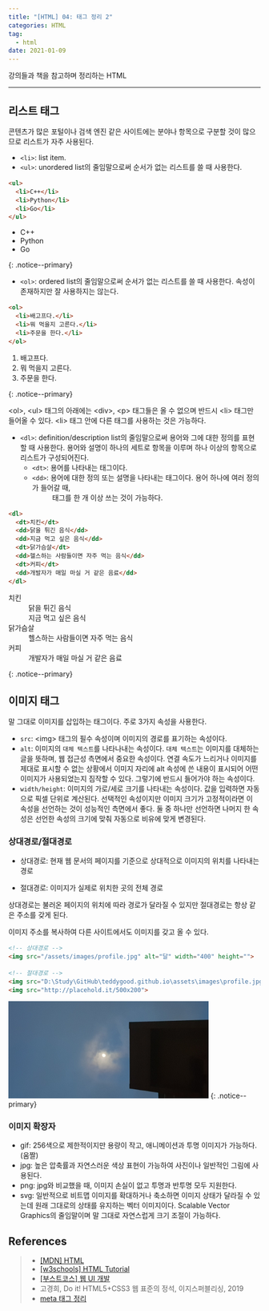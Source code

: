 ```yaml
---  
title: "[HTML] 04: 태그 정리 2"  
categories: HTML  
tag:
  - html
date: 2021-01-09
--- 
```


강의들과 책을 참고하며 정리하는 HTML

---

## 리스트 태그

콘텐츠가 많은 포털이나 검색 엔진 같은 사이트에는 분야나 항목으로 구분할 것이 많으므로 리스트가 자주 사용된다.

- `<li>`: list item.
- `<ul>`: unordered list의 줄임말으로써 순서가 없는 리스트를 쓸 때 사용한다.

```html
<ul> 
  <li>C++</li> 
  <li>Python</li> 
  <li>Go</li> 
</ul> 
```

<ul> 
  <li>C++</li>
  <li>Python</li> 
  <li>Go</li> 
</ul> 
{: .notice--primary} 

- `<ol>`: ordered list의 줄임말으로써 순서가 없는 리스트를 쓸 때 사용한다. 속성이 존재하지만 잘 사용하지는 않는다.

```html
<ol>
  <li>배고프다.</li>
  <li>뭐 먹을지 고른다.</li>
  <li>주문을 한다.</li>
</ol>
```

<ol>
  <li>배고프다.</li>
  <li>뭐 먹을지 고른다.</li>
  <li>주문을 한다.</li>
</ol>
{: .notice--primary} 

\<ol>, \<ul> 태그의 아래에는 \<div>, \<p> 태그들은 올 수 없으며 반드시 \<li> 태그만 들어올 수 있다. \<li> 태그 안에 다른 태그를 사용하는 것은 가능하다.

- `<dl>`: definition/description list의 줄임말으로써 용어와 그에 대한 정의를 표현할 때 사용한다. 용어와 설명이 하나의 세트로 항목을 이루며 하나 이상의 항목으로 리스트가 구성되어진다.
  - `<dt>`: 용어를 나타내는 태그이다.
  - `<dd>`: 용어에 대한 정의 또는 설명을 나타내는 태그이다. 용어 하나에 여러 정의가 들어갈 때, <dd> 태그를 한 개 이상 쓰는 것이 가능하다.

```html
<dl>
  <dt>치킨</dt>
  <dd>닭을 튀긴 음식</dd>
  <dd>지금 먹고 싶은 음식</dd>
  <dt>닭가슴살</dt>
  <dd>헬스하는 사람들이면 자주 먹는 음식</dd>
  <dt>커피</dt>
  <dd>개발자가 매일 마실 거 같은 음료</dd>
</dl>
```

<dl>
  <dt>치킨</dt>
  <dd>닭을 튀긴 음식</dd>
  <dd>지금 먹고 싶은 음식</dd>
  <dt>닭가슴살</dt>
  <dd>헬스하는 사람들이면 자주 먹는 음식</dd>
  <dt>커피</dt>
  <dd>개발자가 매일 마실 거 같은 음료</dd>
</dl>
{: .notice--primary} 

## 이미지 태그

말 그대로 이미지를 삽입하는 태그이다. 주로 3가지 속성을 사용한다.

- `src`: \<img> 태그의 필수 속성이며 이미지의 경로를 표기하는 속성이다. 
- `alt`: 이미지의 `대체 텍스트`를 나타나내는 속성이다. `대체 텍스트`는 이미지를 대체하는 글을 뜻하며, 웹 접근성 측면에서 중요한 속성이다. 연결 속도가 느리거나 이미지를 제대로 표시할 수 없는 상황에서 이미지 자리에 alt 속성에 쓴 내용이 표시되어 어떤 이미지가 사용되었는지 짐작할 수 있다. 그렇기에 반드시 들어가야 하는 속성이다.
- `width/height`: 이미지의 가로/세로 크기를 나타내는 속성이다. 값을 입력하면 자동으로 픽셀 단위로 계산된다. 선택적인 속성이지만 이미지 크기가 고정적이라면 이 속성을 선언하는 것이 성능적인 측면에서 좋다. 둘 중 하나만 선언하면 나머지 한 속성은 선언한 속성의 크기에 맞춰 자동으로 비유에 맞게 변경된다. 

### 상대경로/절대경로

- 상대경로: 현재 웹 문서의 페이지를 기준으로 상대적으로 이미지의 위치를 나타내는 경로

- 절대경로: 이미지가 실제로 위치한 곳의 전체 경로

상대경로는 불러온 페이지의 위치에 따라 경로가 달라질 수 있지만 절대경로는 항상 같은 주소를 갖게 된다. 

이미지 주소를 복사하여 다른 사이트에서도 이미지를 갖고 올 수 있다.

```html
<!-- 상대경로 -->
<img src="/assets/images/profile.jpg" alt="달" width="400" height="">

<!-- 절대경로 -->
<img src="D:\Study\GitHub\teddygood.github.io\assets\images\profile.jpg" alt="피자">
<img src="http://placehold.it/500x200">
```

<img src="/assets/images/profile.jpg" alt="달" width="400" height="">
{: .notice--primary} 

### 이미지 확장자

- gif: 256색으로 제한적이지만 용량이 작고, 애니메이션과 투명 이미지가 가능하다. (움짤)
- jpg: 높은 압축률과 자연스러운 색상 표현이 가능하여 사진이나 일반적인 그림에 사용된다.
- png: jpg와 비교했을 때, 이미지 손실이 없고 투명과 반투명 모두 지원한다.
- svg: 일반적으로 비트맵 이미지를 확대하거나 축소하면 이미지 상태가 달라질 수 있는데 원래 그대로의 상태를 유지하는 벡터 이미지이다. Scalable Vector Graphics의 줄임말이며 말 그대로 자연스럽게 크기 조절이 가능하다.

## References

>- [[MDN] HTML](https://developer.mozilla.org/ko/docs/Web/HTML)
>- [[w3schools] HTML Tutorial](https://www.w3schools.com/html/default.asp)
>- [[부스트코스] 웹 UI 개발](https://www.boostcourse.org/cs120)
>- 고경희, Do it! HTML5+CSS3 웹 표준의 정석, 이지스퍼블리싱, 2019
>- [meta 태그 정리](https://webclub.tistory.com/354)